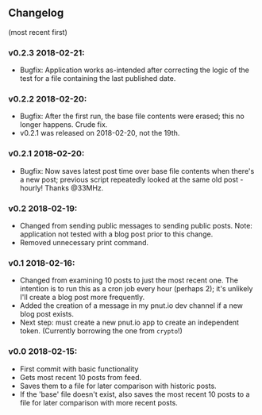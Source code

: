 ## Changelog
(most recent first)

### v0.2.3 2018-02-21:
* Bugfix: Application works as-intended after correcting the logic of the test for a file containing the last published date.

### v0.2.2 2018-02-20:
* Bugfix: After the first run, the base file contents were erased; this no longer happens. Crude fix.
* v0.2.1 was released on 2018-02-20, not the 19th.

### v0.2.1 2018-02-20:
* Bugfix: Now saves latest post time over base file contents when there's a new post; previous script repeatedly looked at the same old post - hourly! Thanks @33MHz.

### v0.2 2018-02-19:
* Changed from sending public messages to sending public posts. Note: application not tested with a blog post prior to this change.
* Removed unnecessary print command.

### v0.1 2018-02-16:
* Changed from examining 10 posts to just the most recent one. The intention is to run this as a cron job every hour (perhaps 2); it's unlikely I'll create a blog post more frequently.
* Added the creation of a message in my pnut.io dev channel if a new blog post exists.
* Next step: must create a new pnut.io app to create an independent token. (Currently borrowing the one from `crypto`!)

### v0.0 2018-02-15:
* First commit with basic functionality
 * Gets most recent 10 posts from feed.
 * Saves them to a file for later comparison with historic posts.
 * If the 'base' file doesn't exist, also saves the most recent 10 posts to a file for later comparison with more recent posts.
